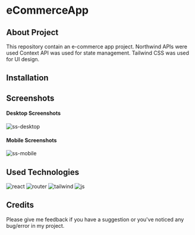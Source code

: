 # eCommerceApp
## About Project

This repository contain an e-commerce app project. Northwind APIs were used 
Context API was used for state management.
Tailwind CSS was used for UI design.

## Installation

## Screenshots
#### Desktop Screenshots
![ss-desktop](../screenshots/)

#### Mobile Screenshots
![ss-mobile](../screenshots/)
## Used Technologies

<div align="left">

![react](https://img.shields.io/badge/React-20232A?style=for-the-badge&logo=react&logoColor=61DAFB) ![router](https://img.shields.io/badge/React_Router-CA4245?style=for-the-badge&logo=react-router&logoColor=white) ![tailwind](https://img.shields.io/badge/Tailwind_CSS-38B2AC?style=for-the-badge&logo=tailwind-css&logoColor=white) ![js](https://img.shields.io/badge/JavaScript-323330?style=for-the-badge&logo=javascript&logoColor=F7DF1E)

</div>


## Credits

Please give me feedback if you have a suggestion or you've noticed any bug/error in my project.